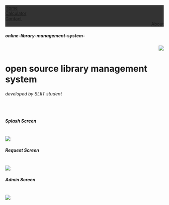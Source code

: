 <Html>
 <style>
        ul {
  list-style-type: none;
  margin: 0;
  padding: 0;
  overflow: hidden;
  background-color: #333;
}

li {
  float: left;
}

li a {
  display: block;
  color: white;
  text-align: center;
  padding: 14px 16px;
  text-decoration: none;
}

li a:hover:not(.active) {
  background-color: #111;
}

.active {
  background-color: #4CAF50;
}
.container {
                 border-radius: 5px;
                 background-color: #f2f2f2;
                 padding: 10px 10px 10px 10px;
                 margin:1% 10% 10% 10% ;

                  }
h3 {
  text-shadow: 2px 2px 5px red;
}

input[type=text], select {
 
  display: inline-block;
  border: 1px solid #ccc;
  border-radius: 4px;
  box-sizing: border-box;
}




</style>
 <ul>
  <li><a href="/">Home</a></li>
  <li><a href="Src/it21068546/form.php">Calculator</a></li>
  <li><a href="https://adithya-coder.github.io/online-library-management-system-/">Contact</a></li>
  <li style="float:right"><a class="active" href="https://adithya-coder.github.io/online-library-management-system-/">About</a></li>
</ul>

  <h5>online-library-management-system-</h5>
                  <img src="https://user-images.githubusercontent.com/73921592/132159471-8076200c-a23d-495d-9275-ca7fa244b760.jpg" align="right" ><br>
  <h1 color="blue">open source library management system</h1><h6> developed by SLIIT student </h6><br>
  <h5>Splash Screen</h5><br/>
<img src="https://user-images.githubusercontent.com/73921592/132158366-e20650c6-d0b5-471f-978b-77b8e166a2cf.png">
    <br><h5>Request Screen</h5><br/>
 
<img src="https://user-images.githubusercontent.com/73921592/132158373-6ecc2202-bb35-4a3e-96d6-f8d4af81bdc3.png">
<br><h5>Admin Screen</h5><br/>
<img src="https://user-images.githubusercontent.com/73921592/132158378-90fc94d5-6374-4acc-9035-53310bebdc3a.png">
 
  
</html>

